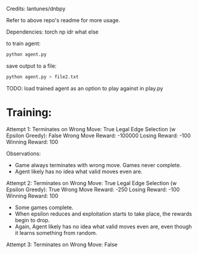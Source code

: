 Credits: lantunes/dnbpy

Refer to above repo's readme for more usage.

Dependencies:
torch
np
idr what else

to train agent:
```sh
python agent.py
```

save output to a file:
```sh
python agent.py > file2.txt
```

TODO:
load trained agent as an option to play against in play.py

# Training:

Attempt 1:
Terminates on Wrong Move: True
Legal Edge Selection (w Epsilon Greedy): False
Wrong Move Reward: -100000
Losing Reward: -100
Winning Reward: 100

Observations:
- Game always terminates with wrong move. Games never complete.
- Agent likely has no idea what valid moves even are.

Attempt 2:
Terminates on Wrong Move: True
Legal Edge Selection (w Epsilon Greedy): True
Wrong Move Reward: -250
Losing Reward: -100
Winning Reward: 100

+ Some games complete.
+ When epsilon reduces and exploitation starts to take place, the rewards begin to drop.
+ Again, Agent likely has no idea what valid moves even are, even though it learns something from random.

Attempt 3:
Terminates on Wrong Move: False
